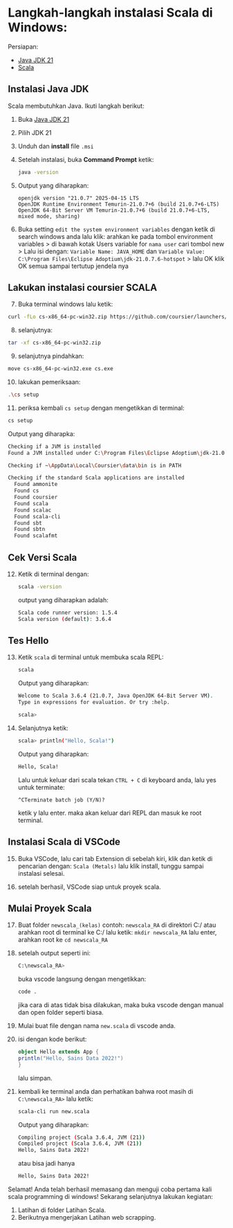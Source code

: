 # Langkah-langkah instalasi Scala di Windows:

Persiapan:
- [Java JDK 21](https://adoptium.net/download)
- [Scala](https://www.scala-lang.org/download/)

## Instalasi Java JDK

Scala membutuhkan Java. Ikuti langkah berikut:

1. Buka [Java JDK 21](https://adoptium.net/download)
2. Pilih JDK 21
3. Unduh dan **install** file `.msi`
4. Setelah instalasi, buka **Command Prompt** ketik:
   ```bash
   java -version
   ```
5. Output yang diharapkan:
    ```
    openjdk version "21.0.7" 2025-04-15 LTS
    OpenJDK Runtime Environment Temurin-21.0.7+6 (build 21.0.7+6-LTS)
    OpenJDK 64-Bit Server VM Temurin-21.0.7+6 (build 21.0.7+6-LTS, mixed mode, sharing)
    ```

6. Buka setting `edit the system environment variables` dengan ketik di search windows anda lalu klik:
arahkan ke pada tombol environment variables > di bawah kotak Users variable for `nama user` cari tombol new > Lalu isi dengan:
`Variable Name: JAVA_HOME` dan `Variable Value: C:\Program Files\Eclipse Adoptium\jdk-21.0.7.6-hotspot` > lalu OK
klik OK semua sampai tertutup jendela nya

## Lakukan instalasi coursier SCALA

7. Buka terminal windows lalu ketik:
```bash
curl -fLo cs-x86_64-pc-win32.zip https://github.com/coursier/launchers/raw/master/cs-x86_64-pc-win32.zip
```
8. selanjutnya:
```bash
tar -xf cs-x86_64-pc-win32.zip
```
9. selanjutnya pindahkan:
```bash
move cs-x86_64-pc-win32.exe cs.exe
```
10. lakukan pemeriksaan:
```bash
.\cs setup
```

11. periksa kembali `cs setup` dengan mengetikkan di terminal:
```bash
cs setup
```
Output yang diharapka:
```bash
Checking if a JVM is installed
Found a JVM installed under C:\Program Files\Eclipse Adoptium\jdk-21.0.7.6-hotspot.

Checking if ~\AppData\Local\Coursier\data\bin is in PATH

Checking if the standard Scala applications are installed
  Found ammonite
  Found cs
  Found coursier
  Found scala
  Found scalac
  Found scala-cli
  Found sbt
  Found sbtn
  Found scalafmt
```

## Cek Versi Scala

12. Ketik di terminal dengan:
    ```bash
    scala -version
    ```
    output yang diharapkan adalah:
    ```bash
    Scala code runner version: 1.5.4
    Scala version (default): 3.6.4
    ```

## Tes Hello

13. Ketik `scala` di terminal untuk membuka scala REPL:
    ```bash
    scala
    ```
    Output yang diharapkan:
    ```bash
    Welcome to Scala 3.6.4 (21.0.7, Java OpenJDK 64-Bit Server VM).
    Type in expressions for evaluation. Or try :help.

    scala> 
    ```
14. Selanjutnya ketik:
    ```bash
    scala> println("Hello, Scala!")
    ```
    Output yang diharapkan:
    ```bash
    Hello, Scala!
    ```
    Lalu untuk keluar dari scala tekan `CTRL + C` di keyboard anda, lalu yes untuk terminate:
    ```
    ^CTerminate batch job (Y/N)?
    ```
    ketik y lalu enter. maka akan keluar dari REPL dan masuk ke root terminal.

## Instalasi Scala di VSCode

15. Buka VSCode, lalu cari tab Extension di sebelah kiri, klik dan ketik di pencarian dengan:
    `Scala (Metals)` lalu klik install, tunggu sampai instalasi selesai.

16. setelah berhasil, VSCode siap untuk proyek scala.

## Mulai Proyek Scala

17. Buat folder `newscala_(kelas)` contoh: `newscala_RA` di direktori C:/ atau arahkan root di terminal ke C:/ lalu ketik: `mkdir newscala_RA` lalu enter, arahkan root ke `cd newscala_RA` 

18. setelah output seperti ini:
    ```bash
    C:\newscala_RA>
    ```
    buka vscode langsung dengan mengetikkan:
    ```bash
    code .
    ```
    jika cara di atas tidak bisa dilakukan, maka buka vscode dengan manual dan open folder seperti biasa.

19. Mulai buat file dengan nama `new.scala` di vscode anda.

20. isi dengan kode berikut:
    ```scala
    object Hello extends App {
    println("Hello, Sains Data 2022!")
    }
    ```
    lalu simpan.

21. kembali ke terminal anda dan perhatikan bahwa root masih di `C:\newscala_RA>` lalu ketik:
    ```bash
    scala-cli run new.scala
    ```
    Output yang diharapkan:
    ```bash
    Compiling project (Scala 3.6.4, JVM (21))
    Compiled project (Scala 3.6.4, JVM (21))
    Hello, Sains Data 2022!
    ```
    atau bisa jadi hanya
    ```bash
    Hello, Sains Data 2022!
    ```

Selamat! Anda telah berhasil memasang dan menguji coba pertama kali scala programming di windows!
Sekarang selanjutnya lakukan kegiatan:
1. Latihan di folder Latihan Scala.
2. Berikutnya mengerjakan Latihan web scrapping.


